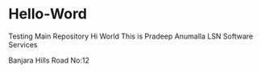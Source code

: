 # Hello-Word
Testing Main Repository 
Hi World 
This is Pradeep Anumalla
LSN Software Services

Banjara Hills Road No:12
